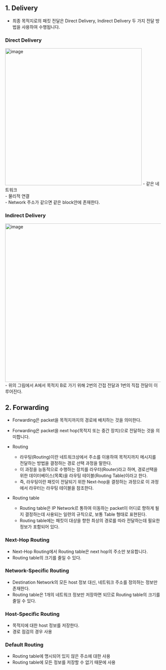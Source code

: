 ## 1. Delivery
- 최종 목적지로의 패킷 전달은 Direct Delivery, Indirect Delivery 두 가지 전달 방법을 사용하여 수행됩니다.

### Direct Delivery
<img width="442" alt="image" src="https://user-images.githubusercontent.com/110087065/209628019-5845fb7c-23b4-42e6-a944-841e94eb58a4.png">
- 같은 네트워크 <br/>
- 물리적 연결 <br/>
- Network 주소가 같으면 같은 block안에 존재한다.<br/>

### Indirect Delivery
<img width="511" alt="image" src="https://user-images.githubusercontent.com/110087065/209628214-c359404e-be9c-4de9-a3e0-7ee8d58e5250.png">
- 위의 그림에서 A에서 목적지 B로 가기 위해 2번의 간접 전달과 1번의 직접 전달이 이루어진다.


## 2. Forwarding
- Forwarding은 packet을 목적지까지의 경로에 배치하는 것을 의미한다.
- Forwarding은 packet을 next hop(목적지 또는 중간 장치)으로 전달하는 것을 의미합니다.

- Routing
  - 라우팅(Routing)이란 네트워크상에서 주소를 이용하여 목적지까지 메시지를 전달하는 방법을 결정하는 경로 선택 과정을 말한다.
  - 이 과정을 능동적으로 수행하는 장치를 라우터(Router)라고 하며, 경로선택을 위한 데이터베이스(목록)을 라우팅 테이블(Routing Table)이라고 한다.
  - 즉, 라우팅이란 패킷이 전달되기 위한 Next-hop을 결정하는 과정으로 이 과정에서 라우터는 라우팅 테이블을 참조한다.

- Routing table
  - Routing table은 IP Network르 통하여 이동하는 packet이 어디로 향하게 될지 결정하는데 사용되는 일련의 규칙으로, 보통 Table 형태로 표현된다.
  - Routing table에는 패킷이 대상을 향한 최상의 경로를 따라 전달하는데 필요한 정보가 포함되어 있다.

### Next-Hop Routing
- Next-Hop Routing에서 Routing table은 next hop의 주소만 보유합니다.
- Routing table의 크기를 줄일 수 있다.

### Network-Specific Routing
- Destination Network의 모든 host 정보 대신, 네트워크 주소를 정의하는 정보만 존재한다.
- Routing table은 1개의 네트워크 정보만 저장하면 되므로 Routing table의 크기를 줄일 수 있다.

### Host-Specific Routing
- 목적지에 대한 host 정보를 저장한다.
- 경로 점검의 경우 사용

### Default Routing
- Routing table에 명시되어 있지 않은 주소에 대한 사용
- Routing table에 모든 정보를 저장할 수 없기 때문에 사용

